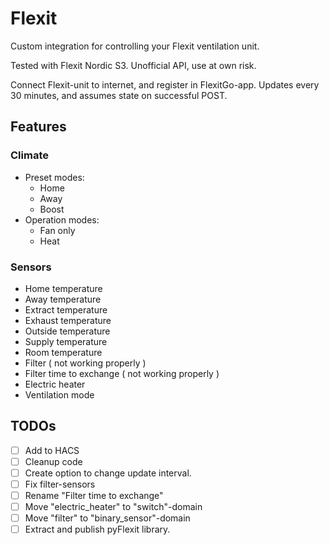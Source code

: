 # Flexit

Custom integration for controlling your Flexit ventilation unit.

Tested with Flexit Nordic S3.
Unofficial API, use at own risk.

Connect Flexit-unit to internet, and register in FlexitGo-app.
Updates every 30 minutes, and assumes state on successful POST.

## Features
### Climate
- Preset modes:     
  - Home
  - Away
  - Boost
- Operation modes:  
  - Fan only
  - Heat

### Sensors
- Home temperature
- Away temperature
- Extract temperature
- Exhaust temperature
- Outside temperature
- Supply temperature
- Room temperature
- Filter ( not working properly )
- Filter time to exchange ( not working properly )
- Electric heater
- Ventilation mode

## TODOs
- [ ] Add to HACS
- [ ] Cleanup code
- [ ] Create option to change update interval.
- [ ] Fix filter-sensors
- [ ] Rename "Filter time to exchange"
- [ ] Move "electric_heater" to "switch"-domain
- [ ] Move "filter" to "binary_sensor"-domain
- [ ] Extract and publish pyFlexit library.
